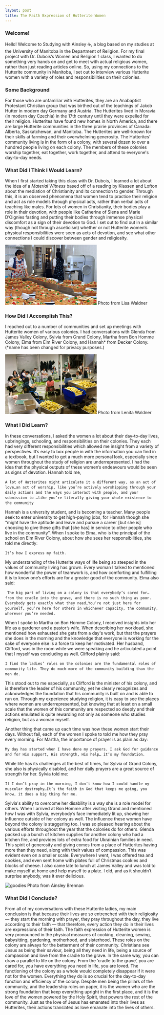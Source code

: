 ```yaml
---
layout: post
title: The Faith Expression of Hutterite Women
---
```


### Welcome! 
Hello! Welcome to Studying with Ainsley ☕️, a blog based on my studies at the University of Manitoba in the Department of Religion. For my final project with Dr. Dubois’s Women and Religion 1 class, I wanted to do something very hands on and get to meet with actual religious women, rather than just reading articles online. So, using my connections to the Hutterite community in Manitoba, I set out to interview various Hutterite women with a variety of roles and responsibilities on their colonies. 

### Some Background

For those who are unfamiliar with Hutterites, they are an Anabaptist Protestant Christian group that was birthed out of the teachings of Jakob Hutter in modern day Germany and Austria. The Hutterites lived in Moravia (in modern day Czechia) in the 17th century until they were expelled for their religion. Hutterites have found new homes in North America, and there are large Hutterite communities in the three prairie provinces of Canada: Alberta, Saskatchewan, and Manitoba. The Hutterites are well-known for their skills at farming and their overwhelming generosity. The Hutterites' community living is in the form of a colony, with several dozen to over a hundred people living on each colony. The members of these colonies worship together, eat together, work together, and attend to everyone's day-to-day needs.
### What Did I Think I Would Learn? 
When I first started taking this class with Dr. Dubois, I learned a lot about the idea of a _Material Witness_ based off of a reading by Klassen and Lofton about the mediation of Christianity and its connection to gender. Through this, it is an observed phenomena that women tend to practice their religion and act as role models through physical acts, rather than verbal acts of teaching like males. For lots of women in Christianity, their bodies play a role in their devotion, with people like Catherine of Siena and Marie D’Oignies fasting and putting their bodies through immense physical discomfort as a sign of their devotion to God. I set out to find out in a similar way (though not through asceticism) whether or not Hutterite women’s physical responsibilities were seen as acts of devotion, and see what other connections I could discover between gender and religiosity. 

<img src="https://raw.githubusercontent.com/brennana04/Blog-Assignment/refs/heads/master/assets/IMG_1518.png" alt="baking" width="300"/>
Photo from Lisa Waldner 

### How Did I Accomplish This? 
I reached out to a number of communities and set up meetings with Hutterite women of various colonies. I had conversations with Glenda from James Valley Colony, Sylvia from Grand Colony, Martha from Bon Homme Colony, Elma from Elm River Colony, and Hannah* from Decker Colony. 
(*name has been changed for privacy purposes.)

<img src ="https://raw.githubusercontent.com/brennana04/Blog-Assignment/refs/heads/master/assets/IMG_1519.png" alt="canning" width="300"/>
Photo from Lenita Waldner

### What I Did Learn?

In these conversations, I asked the women a lot about their day-to-day lives, upbringings, schooling, and responsibilities on their colonies. They each had very different responsibilities which allowed me insight from a variety of perspectives. It’s easy to box people in with the information you can find in a textbook, but I wanted to get a much more personal look, especially since women throughout the study of religion are underrepresented. I had the idea that the physical outputs of these women’s endeavours would be seen as signs of devotion. Hannah told me,

```A lot of Hutterites might articulate it a different way, as an act of love…an act of worship, like you’re actively worshipping through your daily actions and the ways you interact with people, and your submission to …like you’re literally giving your whole existence to the community```

Hannah is a university student, and is becoming a teacher. Many people seek to enter university to get high-paying jobs, for Hannah though she “might have the aptitude and leave and pursue a career [but she is] choosing to give these gifts that [she has] in service to other people who live in the community”. When I spoke to Elma, who is the principal of the school on Elm River Colony, about how she sees her responsibilities, she told me directly:

```It’s how I express my faith.```

My understanding of the Hutterite ways of life being so steeped in the values of community living has grown. Every woman I talked to mentioned how wonderful the power of teamwork is, and how comforting and fulfilling it is to know one’s efforts are for a greater good of the community. Elma also said:

``` The big part of living on a colony is that everybody’s cared for… from the cradle into the grave, and there is no such thing as poor. Everybody gets exactly what they need…You’re not just here for yourself, you’re here for others in whichever capacity, the community, wherever you’re needed.```

When I spoke to Martha on Bon Homme Colony, I received insights into her life as a gardener and a pastor’s wife. When describing her workload, she mentioned how exhausted she gets from a day's work, but that the prayers she does in the morning and the knowledge that everyone is working for the sake of everyone else is a force to keep her motivated. Her husband, Clifford, was in the room while we were speaking and he articulated a point that I myself was concluding as well. Clifford plainly said:

```I find the ladies’ roles on the colonies are the fundamental roles of community life. They do much more of the community building than the men do.```

This stood out to me especially, as Clifford is the minister of his colony, and is therefore the leader of his community, yet he clearly recognizes and acknowledges the foundation that his community is built on and is able to run on. Through my experience studying religion, it is easy to see the places where women are underrepresented, but knowing that at least on a small scale that the women of this community are respected so deeply and their actions emulated is quite rewarding not only as someone who studies religion, but as a woman myself.
 
Another thing that came up each time was how these women start their days. Without fail, each of the women I spoke to told me how they pray every morning. For Martha, the importance of prayer is as plain as day: 

```My day has started when I have done my prayers. I ask God for guidance and for His support, His strength, His help… it’s my foundation.```

While life has its challenges at the best of times, for Sylvia of Grand Colony, she also is physically disabled, and her daily prayers are a great source of strength for her. Sylvia told me:


```If I don’t pray in the morning, I don’t know how I could handle my muscular dystrophy…It’s the faith in God that keeps me going, you know, it does a big thing for me.```


Sylvia's ability to overcome her disability is a way she is a role model for others. When I arrived at Bon Homme after visiting Grand and mentioned how I was with Sylvia, everybody’s face immediately lit up, showing her influence outside of her colony as well. 
The influence these women have beyond the colony is staggering too. I was so pleased hearing about the various efforts throughout the year that the colonies do for others. Glenda packed up a bunch of kitchen supplies for another colony who had a kitchen fire, and provides lots of extra food for Ukrainian families in need. This spirit of generosity and giving comes from a place of Hutterites having more than they need, along with their values of compassion. This was evident even on a smaller scale. Everywhere I went, I was offered tea and cookies, and even sent home with plates full of Christmas cookies and blocks of cheese. I also came late to lunch at James Valley and was told to make myself at home and help myself to a plate. I did, and as it shouldn’t surprise anybody, was it ever delicious. 

<img src ="https://raw.githubusercontent.com/brennana04/Blog-Assignment/refs/heads/master/assets/IMG_1551.jpeg" alt ="goodies" width ="300"/>
Photo from Ainsley Brennan

### What Did I Conclude? 

From all of my conversations with these Hutterite ladies, my main conclusion is that because their lives are so entrenched with their religiosity — they start the morning with prayer, they pray throughout the day, they live according to their faith — that therefore, every action they do in their lives are expressions of their faith. The faith expression of Hutterite women is very pronounced in the physical measures of cooking, cleaning, sewing, babysitting, gardening, motherhood, and sisterhood. These roles on the colony are always for the betterment of their community. Christians see Jesus as being their saviour, being all they need in life, being a source of compassion and love from the cradle to the grave. In the same way, you can draw a parallel to life on the colony. From the ‘cradle to the grave’, you are cared for, you have everything you need in life, you are loved. The functioning of the colony as a whole would completely disappear if it were not for the women. Everything they do is so crucial for the day-to-day function and efficiency of the colony. Despite men being the pillars of the community, and the leadership roles on paper, it is the women who are the strong foundation that keep everything upright in the first place, and it is the love of the women powered by the Holy Spirit, that powers the rest of the community. Just as the love of Jesus has emanated into their lives as Hutterites, their actions translated as love emanate into the lives of others. 




